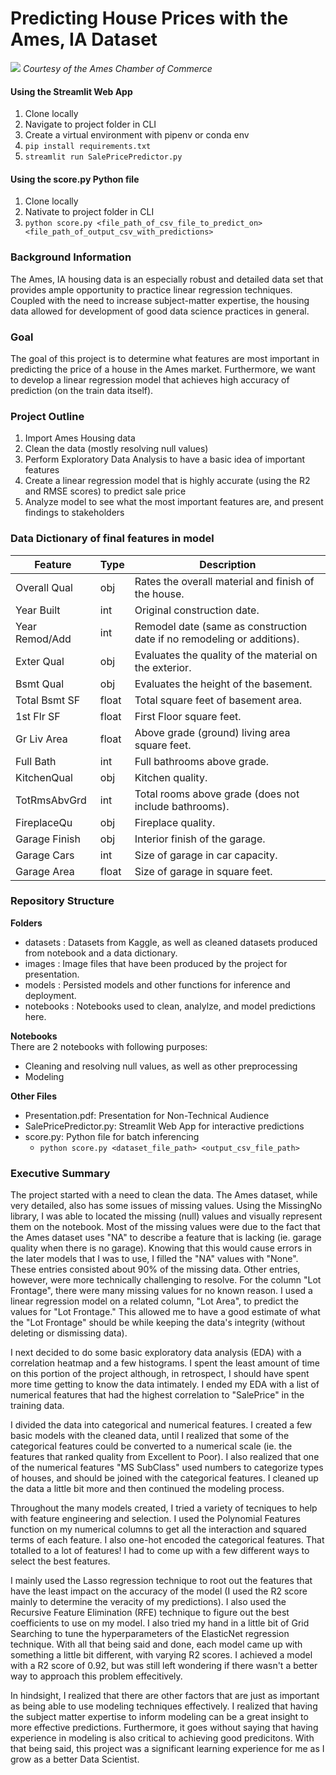 
# Predicting House Prices with the Ames, IA Dataset
![](https://livability.com/sites/default/files/1Reiman%20Gardens.JPG)
_Courtesy of the Ames Chamber of Commerce_

#### Using the Streamlit Web App
1. Clone locally
2. Navigate to project folder in CLI
3. Create a virtual environment with pipenv or conda env
4. `pip install requirements.txt`
5. `streamlit run SalePricePredictor.py`

#### Using the score.py Python file
1. Clone locally
2. Nativate to project folder in CLI
3. `python score.py <file_path_of_csv_file_to_predict_on> <file_path_of_output_csv_with_predictions>`

### Background Information
The Ames, IA housing data is an especially robust and detailed data set that provides ample opportunity to practice linear regression techniques. Coupled with the need to increase subject-matter expertise, the housing data allowed for development of good data science practices in general.

### Goal
The goal of this project is to determine what features are most important in predicting the price of a house in the Ames market. Furthermore, we want to develop a linear regression model that achieves high accuracy of prediction (on the train data itself).

### Project Outline
1. Import Ames Housing data
2. Clean the data (mostly resolving null values)
3. Perform Exploratory Data Analysis to have a basic idea of important features
4. Create a linear regression model that is highly accurate (using the R2 and RMSE scores) to predict sale price
5. Analyze model to see what the most important features are, and present findings to stakeholders

### Data Dictionary of final features in model
|**Feature**|**Type**|**Description**|
|---|---|---|
|Overall Qual| obj | Rates the overall material and finish of the house. |
|Year Built| int | Original construction date. |
|Year Remod/Add| int | Remodel date (same as construction date if no remodeling or additions).|
|Exter Qual| obj | Evaluates the quality of the material on the exterior.|
|Bsmt Qual| obj | Evaluates the height of the basement. |
|Total Bsmt SF| float | Total square feet of basement area.|
|1st Flr SF| float | First Floor square feet. | 
|Gr Liv Area| float | Above grade (ground) living area square feet.|
|Full Bath| int | Full bathrooms above grade.|
|KitchenQual| obj | Kitchen quality.|
|TotRmsAbvGrd| int |	Total rooms above grade (does not include bathrooms).|
|FireplaceQu| obj | Fireplace quality. |
|Garage Finish| obj | Interior finish of the garage.|
|Garage Cars| int | Size of garage in car capacity. |
|Garage Area| float |  Size of garage in square feet.|

### Repository Structure
**Folders**
- datasets : Datasets from Kaggle, as well as cleaned datasets produced from notebook and a data dictionary.
- images : Image files that have been produced by the project for presentation.
- models : Persisted models and other functions for inference and deployment.
- notebooks : Notebooks used to clean, analylze, and model predictions here.

**Notebooks**  
There are 2 notebooks with following purposes:
- Cleaning and resolving null values, as well as other preprocessing
- Modeling

**Other Files**
- Presentation.pdf: Presentation for Non-Technical Audience
- SalePricePredictor.py: Streamlit Web App for interactive predictions
- score.py: Python file for batch inferencing
  - `python score.py <dataset_file_path> <output_csv_file_path>`

### Executive Summary
The project started with a need to clean the data. The Ames dataset, while very detailed, also has some issues of missing values. Using the MissingNo library, I was able to located the missing (null) values and visually represent them on the notebook. Most of the missing values were due to the fact that the Ames dataset uses "NA" to describe a feature that is lacking (ie. garage quality when there is no garage). Knowing that this would cause errors in the later models that I was to use, I filled the "NA" values with "None". These entries consisted about 90% of the missing data. Other entries, however, were more technically challenging to resolve. For the column "Lot Frontage", there were many missing values for no known reason. I used a linear regression model on a related column, "Lot Area", to predict the values for "Lot Frontage." This allowed me to have a good estimate of what the "Lot Frontage" should be while keeping the data's integrity (without deleting or dismissing data).  

I next decided to do some basic exploratory data analysis (EDA) with a correlation heatmap and a few histograms. I spent the least amount of time on this portion of the project although, in retrospect, I should have spent more time getting to know the data intimately. I ended my EDA with a list of numerical features that had the highest correlation to "SalePrice" in the training data.

I divided the data into categorical and numerical features. I created a few basic models with the cleaned data, until I realized that some of the categorical features could be converted to a numerical scale (ie. the features that ranked quality from Excellent to Poor). I also realized that one of the numerical features "MS SubClass" used numbers to categorize types of houses, and should be joined with the categorical features. I cleaned up the data a little bit more and then continued the modeling process.

Throughout the many models created, I tried a variety of tecniques to help with feature engineering and selection. I used the Polynomial Features function on my numerical columns to get all the interaction and squared terms of each feature. I also one-hot encoded the categorical features. That totalled to a lot of features! I had to come up with a few different ways to select the best features.  

I mainly used the Lasso regression technique to root out the features that have the least impact on the accuracy of the model (I used the R2 score mainly to determine the veracity of my predictions). I also used the Recursive Feature Elimination (RFE) technique to figure out the best coefficients to use on my model. I also tried my hand in a little bit of Grid Searching to tune the hyperparameters of the ElasticNet regression technique. With all that being said and done, each model came up with something a little bit different, with varying R2 scores. I achieved a model with a R2 score of 0.92, but was still left wondering if there wasn't a better way to approach this problem effecitively.

In hindsight, I realized that there are other factors that are just as important as being able to use modeling techniques effectively. I realized that having the subject matter expertise to inform modeling can be a great insight to more effective predictions. Furthermore, it goes without saying that having experience in modeling is also critical to achieving good predicitons. With that being said, this project was a significant learning experience for me as I grow as a better Data Scientist.
